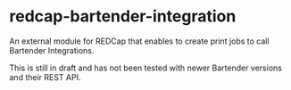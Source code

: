 # redcap-bartender-integration
An external module for REDCap that enables to create print jobs to call Bartender Integrations.

This is still in draft and has not been tested with newer Bartender versions and their REST API.
